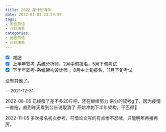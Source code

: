 ```yaml
---
title: 2022 年计划清单
date: 2022-01-01 23:59:59
tags:
- 闲言赘语
- 计划清单
categories:
- 闲言赘语
- 计划清单
---
```


- [x] 减肥
- [x] 上半年软考-系统分析师，2月中旬报名，5月下旬考试
- [x] 下半年软考-系统架构设计师 ，8月中上旬报名，11月下旬考试

没有其他了。 

-- 2021-12-31


2022-08-06
已经瘦了差不多20斤吧，还在继续努力
系分的软考g了，因为疫情一直拖，直到昨天看到公告说取消了
开始冲刺下半年架构，干巴得💪

2022-11-05
多次报名初次参考，可惜论文写的有点惨不忍睹，只能明年再接再厉。